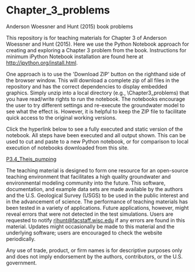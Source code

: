 # Chapter_3_problems
Anderson Woessner and Hunt (2015) book problems 

This repository is for teaching materials for Chapter 3 of Anderson Woessner and Hunt (2015). Here we use the Python Notebook approach for creating and exploring a Chapter 3 problem from the book.  Instructions for minimum iPython Notebook installation are found here at http://ipython.org/install.html. 

One approach is to use the 'Download ZIP' button on the righthand side of the browser window. This will download a complete zip of all files in the repository and has the correct dependencies to display embedded graphics. Simply unzip into a local directory (e.g., \Chapter3_problems) that you have read/write rights to run the notebook. The notebooks encourage the user to try different settings and re-execute the groundwater model to see what the effect is. However, it is helpful to keep the ZIP file to facilitate quick access to the original working versions.

Click the hyperlink below to see a fully executed and static version of the notebook. All steps have been executed and all output shown. This can be used to cut and paste to a new Python notebook, or for comparison to local execution of notebooks downloaded from this site.

[P3.4_Theis_pumping](http://nbviewer.ipython.org/github/Applied-Groundwater-Modeling-2nd-Ed/Chapter_3_problems-1/blob/master/P3.4_Theis_pumping.ipynb)

The teaching material is designed to form one resource for an open-source teaching environment that facilitates a high quality groundwater and environmental modeling community into the future. This software, documentation, and example data sets are made available by the authors and the U.S. Geological Survey (USGS) to be used in the public interest and in the advancement of science. The performance of teaching materials has been tested in a variety of applications. Future applications, however, might reveal errors that were not detected in the test simulations. Users are requested to notify rjhunt@facstaff.wisc.edu if any errors are found in this material. Updates might occasionally be made to this material and the underlying software; users are encouraged to check the website periodically.

Any use of trade, product, or firm names is for descriptive purposes only and does not imply endorsement by the authors, contributors, or the U.S. government.
